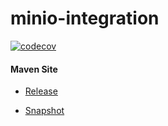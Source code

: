 # minio-integration

[![codecov](https://codecov.io/gh/bremersee/minio-integration/branch/develop/graph/badge.svg)](https://codecov.io/gh/bremersee/minio-integration)

#### Maven Site

- [Release](https://bremersee.github.io/minio-integration/index.html)

- [Snapshot](https://nexus.bremersee.org/repository/maven-sites/minio-integration/0.0.1-SNAPSHOT/index.html)

